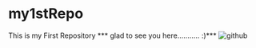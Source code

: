 # my1stRepo
This is my First Repository
*** glad to see you here...........  :)***
![github](https://user-images.githubusercontent.com/78864134/108683871-30017980-7518-11eb-914e-dd4a3c91b3f8.png)
